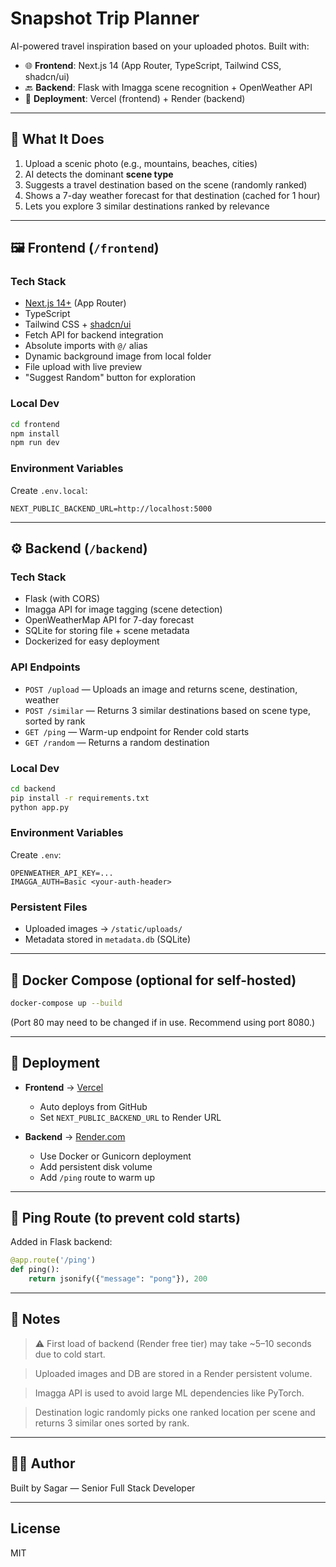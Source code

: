 # Snapshot Trip Planner

AI-powered travel inspiration based on your uploaded photos. Built with:

* 🌐 **Frontend**: Next.js 14 (App Router, TypeScript, Tailwind CSS, shadcn/ui)
* 🔙 **Backend**: Flask with Imagga scene recognition + OpenWeather API
* 🐳 **Deployment**: Vercel (frontend) + Render (backend)

---

## 🧠 What It Does

1. Upload a scenic photo (e.g., mountains, beaches, cities)
2. AI detects the dominant **scene type**
3. Suggests a travel destination based on the scene (randomly ranked)
4. Shows a 7-day weather forecast for that destination (cached for 1 hour)
5. Lets you explore 3 similar destinations ranked by relevance

---

## 🖼️ Frontend (`/frontend`)

### Tech Stack

* [Next.js 14+](https://nextjs.org/) (App Router)
* TypeScript
* Tailwind CSS + [shadcn/ui](https://ui.shadcn.com/)
* Fetch API for backend integration
* Absolute imports with `@/` alias
* Dynamic background image from local folder
* File upload with live preview
* "Suggest Random" button for exploration

### Local Dev

```bash
cd frontend
npm install
npm run dev
```

### Environment Variables

Create `.env.local`:

```
NEXT_PUBLIC_BACKEND_URL=http://localhost:5000
```

---

## ⚙️ Backend (`/backend`)

### Tech Stack

* Flask (with CORS)
* Imagga API for image tagging (scene detection)
* OpenWeatherMap API for 7-day forecast
* SQLite for storing file + scene metadata
* Dockerized for easy deployment

### API Endpoints

* `POST /upload` — Uploads an image and returns scene, destination, weather
* `POST /similar` — Returns 3 similar destinations based on scene type, sorted by rank
* `GET /ping` — Warm-up endpoint for Render cold starts
* `GET /random` — Returns a random destination

### Local Dev

```bash
cd backend
pip install -r requirements.txt
python app.py
```

### Environment Variables

Create `.env`:

```
OPENWEATHER_API_KEY=...
IMAGGA_AUTH=Basic <your-auth-header>
```

### Persistent Files

* Uploaded images → `/static/uploads/`
* Metadata stored in `metadata.db` (SQLite)

---

## 🐳 Docker Compose (optional for self-hosted)

```bash
docker-compose up --build
```

(Port 80 may need to be changed if in use. Recommend using port 8080.)

---

## 🚀 Deployment

* **Frontend** → [Vercel](https://vercel.com/)

  * Auto deploys from GitHub
  * Set `NEXT_PUBLIC_BACKEND_URL` to Render URL

* **Backend** → [Render.com](https://render.com/)

  * Use Docker or Gunicorn deployment
  * Add persistent disk volume
  * Add `/ping` route to warm up

---

## 🧪 Ping Route (to prevent cold starts)

Added in Flask backend:

```python
@app.route('/ping')
def ping():
    return jsonify({"message": "pong"}), 200
```

---

## 📝 Notes

> ⚠️ First load of backend (Render free tier) may take \~5–10 seconds due to cold start.

> Uploaded images and DB are stored in a Render persistent volume.

> Imagga API is used to avoid large ML dependencies like PyTorch.

> Destination logic randomly picks one ranked location per scene and returns 3 similar ones sorted by rank.

---

## 🧑‍💻 Author

Built by Sagar — Senior Full Stack Developer

---

## License

MIT
